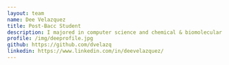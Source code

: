 ```yaml
---
layout: team
name: Dee Velazquez
title: Post-Bacc Student
description: I majored in computer science and chemical & biomolecular engineering at Johns Hopkins. I have had previous lab and research experience in cellular biology, computational chemistry, and deep learning. I am currently interested in using my technical background to anaylyze data and solve biomedical problems. Outside the lab, I enjoy working out, listening to music, cooking, and watching movies/anime.
profile: /img/deeprofile.jpg
github: https://github.com/dvelazq
linkedin: https://www.linkedin.com/in/deevelazquez/
---
```

